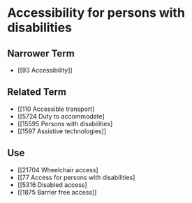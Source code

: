 # Accessibility for persons with disabilities  

## Narrower Term

- [[93 Accessibility]]  

## Related Term

- [[110 Accessible transport]
- [[5724 Duty to accommodate]
- [[15595 Persons with disabilities]
- [[1597 Assistive technologies]]  

## Use

- [[21704 Wheelchair access]
- [[77 Access for persons with disabilities]
- [[5316 Disabled access]
- [[1875 Barrier free access]]  

